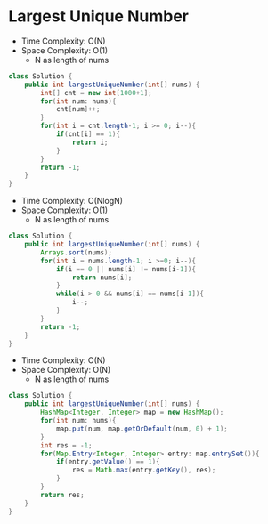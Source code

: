 # Largest Unique Number

- Time Complexity: O(N)
- Space Complexity: O(1)
  - N as length of nums

```java
class Solution {
    public int largestUniqueNumber(int[] nums) {
        int[] cnt = new int[1000+1];
        for(int num: nums){
            cnt[num]++;
        }
        for(int i = cnt.length-1; i >= 0; i--){
            if(cnt[i] == 1){
                return i;
            }
        }
        return -1;
    }
}
```

- Time Complexity: O(NlogN)
- Space Complexity: O(1)
  - N as length of nums

```java
class Solution {
    public int largestUniqueNumber(int[] nums) {
        Arrays.sort(nums);
        for(int i = nums.length-1; i >=0; i--){
            if(i == 0 || nums[i] != nums[i-1]){
                return nums[i];
            }
            while(i > 0 && nums[i] == nums[i-1]){
                i--;
            }
        }
        return -1;
    }
}
```

- Time Complexity: O(N)
- Space Complexity: O(N)
  - N as length of nums

```java
class Solution {
    public int largestUniqueNumber(int[] nums) {
        HashMap<Integer, Integer> map = new HashMap();
        for(int num: nums){
            map.put(num, map.getOrDefault(num, 0) + 1);
        }
        int res = -1;
        for(Map.Entry<Integer, Integer> entry: map.entrySet()){
            if(entry.getValue() == 1){
                res = Math.max(entry.getKey(), res);
            }
        }
        return res;
    }
}
```
